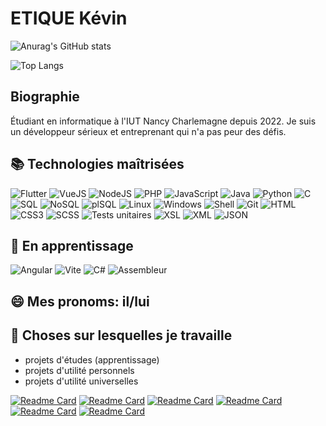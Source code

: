 # ETIQUE Kévin 
![Anurag's GitHub stats](https://github-readme-stats.vercel.app/api?username=EtiqueKevin&show_icons=true&theme=tokyonight)

![Top Langs](https://github-readme-stats.vercel.app/api/top-langs/?username=anuraghazra&size_weight=0.5&count_weight=0.5)

## Biographie
Étudiant en informatique à l'IUT Nancy Charlemagne depuis 2022. Je suis un développeur sérieux et entreprenant qui n'a pas peur des défis.

## 📚 Technologies maîtrisées 

![Flutter](https://img.shields.io/badge/Flutter-02569B?logo=flutter&logoColor=white)
![VueJS](https://img.shields.io/badge/VueJS-4FC08D?logo=vue.js&logoColor=white)
![NodeJS](https://img.shields.io/badge/NodeJS-339933?logo=node.js&logoColor=white)
![PHP](https://img.shields.io/badge/PHP-777BB4?logo=php&logoColor=white)
![JavaScript](https://img.shields.io/badge/JavaScript-F7DF1E?logo=javascript&logoColor=black)
![Java](https://img.shields.io/badge/Java-007396?logo=java&logoColor=white)
![Python](https://img.shields.io/badge/Python-3776AB?logo=python&logoColor=white)
![C](https://img.shields.io/badge/C-A8B9CC?logo=c&logoColor=white)
![SQL](https://img.shields.io/badge/SQL-4479A1?logo=sql&logoColor=white)
![NoSQL](https://img.shields.io/badge/NoSQL-005571?logo=nosql&logoColor=white)
![plSQL](https://img.shields.io/badge/plSQL-336791?logo=oracle&logoColor=white)
![Linux](https://img.shields.io/badge/Linux-FCC624?logo=linux&logoColor=black)
![Windows](https://img.shields.io/badge/Windows-0078D6?logo=windows&logoColor=white)
![Shell](https://img.shields.io/badge/Shell-4EAA25?logo=gnu-bash&logoColor=white)
![Git](https://img.shields.io/badge/Git-F05032?logo=git&logoColor=white)
![HTML](https://img.shields.io/badge/HTML-E34F26?logo=html5&logoColor=white)
![CSS3](https://img.shields.io/badge/CSS3-1572B6?logo=css3&logoColor=white)
![SCSS](https://img.shields.io/badge/SCSS-CC6699?logo=sass&logoColor=white)
![Tests unitaires](https://img.shields.io/badge/Tests_unitaires-6DB33F?logo=jest&logoColor=white)
![XSL](https://img.shields.io/badge/XSL-FF6600?logo=w3c&logoColor=white)
![XML](https://img.shields.io/badge/XML-FF6600?logo=xml&logoColor=white)
![JSON](https://img.shields.io/badge/JSON-000000?logo=json&logoColor=white)

## 🌱 En apprentissage

![Angular](https://img.shields.io/badge/Angular-DD0031?logo=angular&logoColor=white)
![Vite](https://img.shields.io/badge/Vite-646CFF?logo=vite&logoColor=white)
![C#](https://img.shields.io/badge/C%23-239120?logo=c-sharp&logoColor=white)
![Assembleur](https://img.shields.io/badge/Assembleur-007ACC?logo=assemblyscript&logoColor=white)

## 😄 Mes pronoms: il/lui


## 🔭 Choses sur lesquelles je travaille
- projets d'études (apprentissage)
- projets d'utilité personnels
- projets d'utilité universelles


[![Readme Card](https://github-readme-stats.vercel.app/api/pin/?username=EtiqueKevin&repo=SAE-WebDirectory)](https://github.com/EtiqueKevin/SAE-WebDirectory)
[![Readme Card](https://github-readme-stats.vercel.app/api/pin/?username=EtiqueKevin&repo=lethalModTurret)](https://github.com/EtiqueKevin/lethalModTurret)
[![Readme Card](https://github-readme-stats.vercel.app/api/pin/?username=EtiqueKevin&repo=NRV-Atelier-web-1)](https://github.com/EtiqueKevin/NRV-Atelier-web-1)
[![Readme Card](https://github-readme-stats.vercel.app/api/pin/?username=EtiqueKevin&repo=Stan_horraire_flutter)](https://github.com/EtiqueKevin/Stan_horraire_flutter)
[![Readme Card](https://github-readme-stats.vercel.app/api/pin/?username=EtiqueKevin&repo=projet-tutore)](https://github.com/EtiqueKevin/projet-tutore)
[![Readme Card](https://github-readme-stats.vercel.app/api/pin/?username=EtiqueKevin&repo=toubeelib)](https://github.com/EtiqueKevin/toubeelib)
